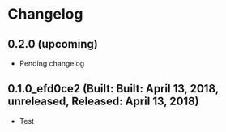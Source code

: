 # Changelog


## 0.2.0 (upcoming)

* Pending changelog

## 0.1.0_efd0ce2 (Built: Built: April 13, 2018, unreleased, Released: April 13, 2018)

* Test

